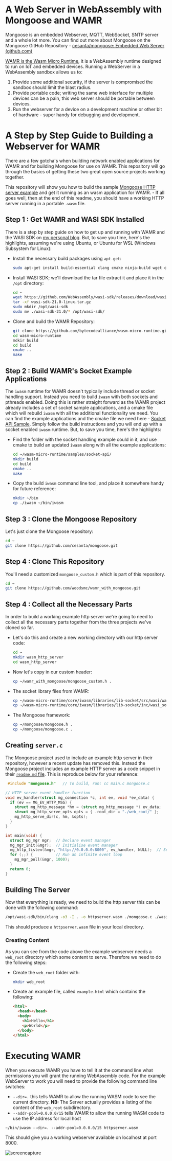 # A Web Server in WebAssembly with Mongoose and WAMR
Mongoose is an embedded Webserver, MQTT, WebSocket, SNTP server and a whole lot more. You can find out more about Mongoose on the Mongoose GitHub Repository - [cesanta/mongoose: Embedded Web Server (github.com)](https://github.com/cesanta/mongoose)

[WAMR is the Wasm Micro Runtime](https://github.com/bytecodealliance/wasm-micro-runtime), it is a WebAssembly runtime designed to run on IoT and embedded devices. Running a WebServer in a WebAssembly sandbox allows us to:

1. Provide some additional security, if the server is compromised the sandbox should limit the blast radius.
2. Provide portable code; writing the same web interface for multiple devices can be a pain, this web server should be portable between devices.
3. Run the webserver for a device on a development machine or other bit of hardware - super handy for debugging and development.

# A Step by Step Guide to Building a Webserver for WAMR 

There are a few gotcha's when building network enabled applications for WAMR and for building Mongoose for use on WAMR. This repository will go through the basics of getting these two great open source projects working together.

This repository will show you how to build the sample [Mongoose HTTP server example](https://github.com/cesanta/mongoose/tree/master/examples/http-server) and get it running as an wasm application for WAMR.  - If all goes well, then at the end of this readme, you should have a working HTTP server running in a portable `.wasm` file.

## Step 1 : Get WAMR and WASI SDK Installed

There is a step by step guide on how to get up and running with WAMR and the WASI SDK on [my personal blog](https://withbighair.com/webassembly/2024/01/25/Embedded-WASM-Development-Environment.html). But, to save you time, here's the highlights, assuming we're using Ubuntu, or Ubuntu for WSL (Windows Subsystem for Linux):

* Install the necessary build packages using `apt-get`:
  ```bash
  sudo apt-get install build-essential clang cmake ninja-build wget curl git
  ```

* Install WASI SDK; we'll download the tar file extract it and place it in the `/opt` directory:
  ```bash
  cd ~
  wget https://github.com/WebAssembly/wasi-sdk/releases/download/wasi-sdk-21/wasi-sdk-21.0-linux.tar.gz
  tar -xf wasi-sdk-21.0-linux.tar.gz
  sudo mkdir /opt/wasi-sdk
  sudo mv ./wasi-sdk-21.0/* /opt/wasi-sdk/
  ```

* Clone and build the WAMR Repository:
  ```bash
  git clone https://github.com/bytecodealliance/wasm-micro-runtime.git
  cd wasm-micro-runtime
  mdkir build
  cd build
  cmake ..
  make
  ```

  

## Step 2 : Build WAMR's Socket Example Applications

The `iwasm` runtime for WAMR doesn't typically include thread or socket handling support. Instead you need to build `iwasm` with both sockets and pthreads enabled. Doing this is rather straight forward as the WAMR project already includes a set of socket sample applications, and a cmake file which will rebuild `iwasm` with all the additional functionality we need.  You can find the example applications and the cmake file we need here - [Socket API Sample](https://github.com/bytecodealliance/wasm-micro-runtime/tree/main/samples/socket-api). Simply follow the build instructions and you will end up with a socket enabled `iwasm` runtime. But, to save you time, here's the highlights:

* Find the folder with the socket handling example could in it, and use cmake to build an updated `iwasm` along with all the example applications:
  ```bash
  cd ~/wasm-micro-runtime/samples/socket-api/
  mkdir build
  cd build
  cmake ..
  make
  ```
  
* Copy the build `iwasm` command line tool, and place it somewhere handy for future reference:
  ```bash
  mkdir ~/bin
  cp ./iwasm ~/bin/iwasm
  ```

  

## Step 3 : Clone the Mongoose Repository

Let's just clone the Mongoose repository:

```bash
cd ~
git clone https://github.com/cesanta/mongoose.git
```



## Step 4 : Clone This Repository

You'll need a customized `mongoose_custom.h` which is part of this repository.

```bash
cd ~
git clone https://github.com/woodsmc/wamr_with_mongoose.git
```



## Step 4 : Collect all the Necessary Parts

In order to build a working example http server we're going to need to collect all the necessary parts together from the three projects we've cloned so far. 

* Let's do this and create a new working directory with our http server code:

  ```bash
  cd ~
  mkdir wasm_http_server
  cd wasm_http_server
  ```
  
* Now let's copy in our custom header:
  ```bash
  cp ~/wamr_with_mongoose/mongoose_custom.h .
  ```

* The socket library files from WAMR:
  ```bash
  cp ~/wasm-micro-runtime/core/iwasm/libraries/lib-socket/src/wasi/wasi_socket_ext.c .
  cp ~/wasm-micro-runtime/core/iwasm/libraries/lib-socket/inc/wasi_socket_ext.h .
  ```
  
* The Mongoose framework:
  ```bash
  cp ~/mongoose/mongoose.h .
  cp ~/mongoose/mongoose.c .
  ```
## Creating  `server.c`  
The Mongoose project used to include an example http server in their repository, however a recent update has removed this. Instead the Mongoose project includes an example HTTP server as a code snippet in their [`readme.md` file](https://github.com/cesanta/mongoose). This is reproduce below for your reference:

```c
 #include "mongoose.h"   // To build, run: cc main.c mongoose.c

// HTTP server event handler function
void ev_handler(struct mg_connection *c, int ev, void *ev_data) {
  if (ev == MG_EV_HTTP_MSG) {
    struct mg_http_message *hm = (struct mg_http_message *) ev_data;
    struct mg_http_serve_opts opts = { .root_dir = "./web_root/" };
    mg_http_serve_dir(c, hm, &opts);
  }
}

int main(void) {
  struct mg_mgr mgr;  // Declare event manager
  mg_mgr_init(&mgr);  // Initialise event manager
  mg_http_listen(&mgr, "http://0.0.0.0:8000", ev_handler, NULL);  // Setup listener
  for (;;) {          // Run an infinite event loop
    mg_mgr_poll(&mgr, 1000);
  }
  return 0;
}
```

## Building The Server
Now that everything is ready, we need to build the http server this can be done with the following command:

```bash
/opt/wasi-sdk/bin/clang -o3 -I . -o httpserver.wasm ./mongoose.c ./wasi_socket_ext.c ./server.c
```

This should produce a `httpserver.wasm` file in your local directory. 

### Creating Content

As you can see from the code above the example webserver needs a `web_root` directory which some content to serve. Therefore we need to do the following steps:

* Create the `web_root` folder with:
  ```bash
  mkdir web_root
  ```

* Create an example file, called `example.html` which contains the following:
  ```html
  <html>
    <head></head>
    <body>
      <h1>Hello</h1>
      <p>World</p>
    </body>
  </html>
  ```

  

# Executing WAMR 
When you execute WAMR you have to tell it at the command line what permissions you will grant the running WebAssembly code. For the example WebServer to work you will need to provide the following command line switches:

* `--dir=.` this tells WAMR to allow the running WASM code to see the current directory. **NB:** The Server actually provides a listing of the content of the `web_root` subdirectory.
* `--addr-pool=0.0.0.0/15` tells WAMR to allow the running WASM code to use the IP address for local host

```
~/bin/iwasm --dir=. --addr-pool=0.0.0.0/15 httpserver.wasm 
```

This should give you a working webserver available on localhost at port 8000.

![screencapture](./picture/screencapture.PNG)
